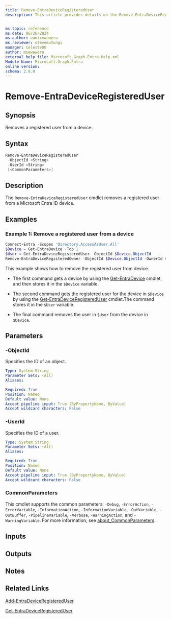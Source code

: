 ```yaml
---
title: Remove-EntraDeviceRegisteredUser
description: This article provides details on the Remove-EntraDeviceRegisteredUser command.


ms.topic: reference
ms.date: 06/26/2024
ms.author: eunicewaweru
ms.reviewer: stevemutungi
manager: CelesteDG
author: msewaweru
external help file: Microsoft.Graph.Entra-Help.xml
Module Name: Microsoft.Graph.Entra
online version:
schema: 2.0.0
---
```


# Remove-EntraDeviceRegisteredUser

## Synopsis

Removes a registered user from a device.

## Syntax

```powershell
Remove-EntraDeviceRegisteredUser 
 -ObjectId <String> 
 -UserId <String> 
 [<CommonParameters>]
```

## Description

The `Remove-EntraDeviceRegisteredUser` cmdlet removes a registered user from a Microsoft Entra ID device.

## Examples

### Example 1: Remove a registered user from a device

```Powershell
Connect-Entra -Scopes 'Directory.AccessAsUser.All'
$Device = Get-EntraDevice -Top 1
$User = Get-EntraDeviceRegisteredUser -ObjectId $Device.ObjectId
Remove-EntraDeviceRegisteredOwner -ObjectId $Device.ObjectId -OwnerId $Owner.ObjectId
```

This example shows how to remove the registered user from device.  

- The first command gets a device by using the [Get-EntraDevice](./Get-EntraDevice.md) cmdlet, and then stores it in the `$Device` variable.

- The second command gets the registered user for the device in `$Device` by using the [Get-EntraDeviceRegisteredUser](./Get-EntraDeviceRegisteredUser.md) cmdlet.The command stores it in the `$User` variable.

- The final command removes the user in `$User` from the device in `$Device`.

## Parameters

### -ObjectId

Specifies the ID of an object.

```yaml
Type: System.String
Parameter Sets: (All)
Aliases:

Required: True
Position: Named
Default value: None
Accept pipeline input: True (ByPropertyName, ByValue)
Accept wildcard characters: False
```

### -UserId

Specifies the ID of a user.

```yaml
Type: System.String
Parameter Sets: (All)
Aliases:

Required: True
Position: Named
Default value: None
Accept pipeline input: True (ByPropertyName, ByValue)
Accept wildcard characters: False
```

### CommonParameters

This cmdlet supports the common parameters: `-Debug`, `-ErrorAction`, `-ErrorVariable`, `-InformationAction`, `-InformationVariable`, `-OutVariable`, `-OutBuffer`, `-PipelineVariable`, `-Verbose`, `-WarningAction`, and `-WarningVariable`. For more information, see [about_CommonParameters](https://go.microsoft.com/fwlink/?LinkID=113216).

## Inputs

## Outputs

## Notes

## Related Links

[Add-EntraDeviceRegisteredUser](Add-EntraDeviceRegisteredUser.md)

[Get-EntraDeviceRegisteredUser](Get-EntraDeviceRegisteredUser.md)
